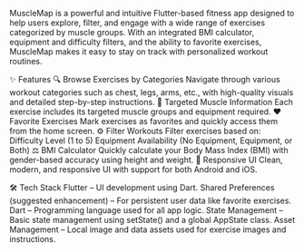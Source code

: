 MuscleMap is a powerful and intuitive Flutter-based fitness app designed to help users explore, filter, and engage with a wide range of exercises categorized by muscle groups. With an integrated BMI calculator, equipment and difficulty filters, and the ability to favorite exercises, MuscleMap makes it easy to stay on track with personalized workout routines.

✨ Features
🔍 Browse Exercises by Categories
Navigate through various workout categories such as chest, legs, arms, etc., with high-quality visuals and detailed step-by-step instructions.
🎯 Targeted Muscle Information
Each exercise includes its targeted muscle groups and equipment required.
❤️ Favorite Exercises
Mark exercises as favorites and quickly access them from the home screen.
⚙️ Filter Workouts
Filter exercises based on:
Difficulty Level (1 to 5)
Equipment Availability (No Equipment, Equipment, or Both)
⚖️ BMI Calculator
Quickly calculate your Body Mass Index (BMI) with gender-based accuracy using height and weight.
📱 Responsive UI
Clean, modern, and responsive UI with support for both Android and iOS.

🛠️ Tech Stack
Flutter – UI development using Dart.
Shared Preferences (suggested enhancement) – For persistent user data like favorite exercises.
Dart – Programming language used for all app logic.
State Management – Basic state management using setState() and a global AppState class.
Asset Management – Local image and data assets used for exercise images and instructions.
